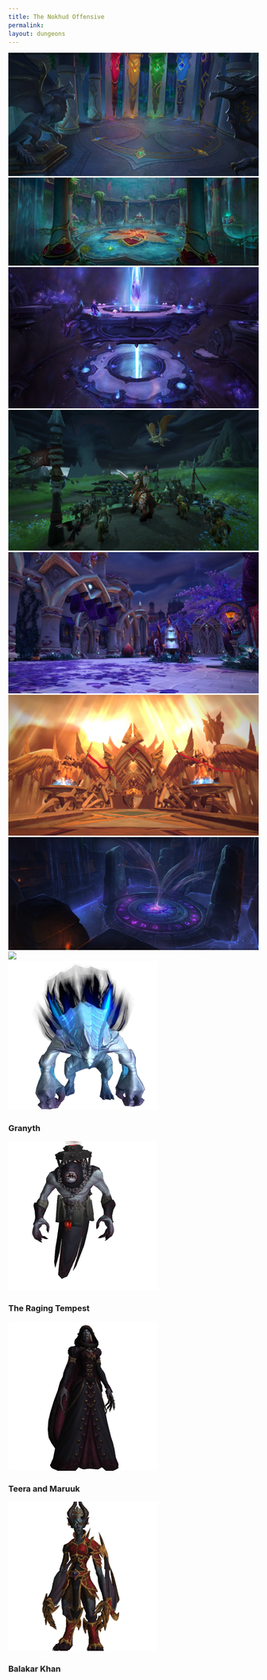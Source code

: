```yaml
---
title: The Nokhud Offensive
permalink: 
layout: dungeons
---
```


<div class="dungeons">

<a href="/M+/dungeons/academy">
    <img class="unselected-dungeon" src="/assets/img/dungeons/academy.jpg" />
</a>

<a href="/M+/dungeons/rlp">
    <img class="unselected-dungeon" src="/assets/img/dungeons/rlp.jpg" />
</a>

<a href="/M+/dungeons/tav">
    <img class="unselected-dungeon" src="/assets/img/dungeons/tav.jpg" />
</a>

<a href="/M+/dungeons/tno">
    <img class="unselected-dungeon" src="/assets/img/dungeons/tno.jpg" />
</a>

<a href="/M+/dungeons/cos">
    <img class="unselected-dungeon" src="/assets/img/dungeons/cos.jpg" />
</a>

<a href="/M+/dungeons/hov">
    <img class="selected-dungeon" src="/assets/img/dungeons/hov.jpg" />
</a>

<a href="/M+/dungeons/sbg">
    <img class="unselected-dungeon" src="/assets/img/dungeons/sbg.jpg" />
</a>

<a href="/M+/dungeons/temple">
    <img class="unselected-dungeon" src="/assetsvimg/dungeons/temple.jpg" />
</a>

</div>



<a>
    <img src="/assets/img/dungeons/kryxis.png" class="dungeon_boss"/>
</a>

### Granyth

<a>
    <img src="/assets/img/dungeons/tarvold.png" class="dungeon_boss"/>
</a>

### The Raging Tempest

<a>
    <img src="/assets/img/dungeons/beryllia.png" class="dungeon_boss"/>
</a>

### Teera and Maruuk

<a>
    <img src="/assets/img/dungeons/kaal.png" class="dungeon_boss"/>
</a>

### Balakar Khan


